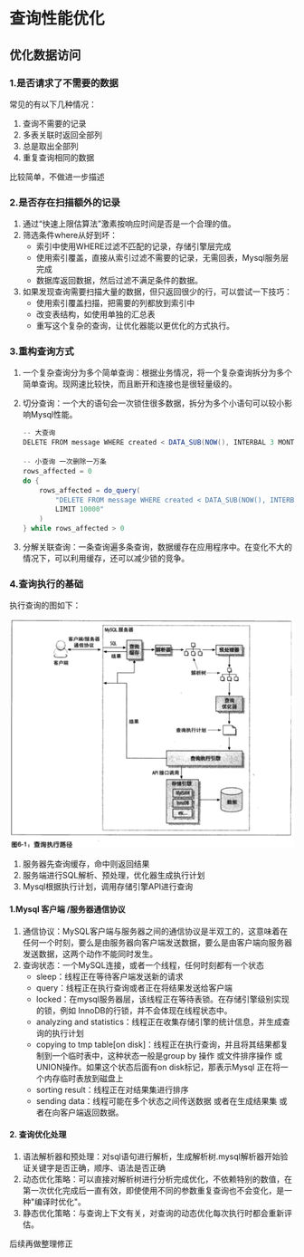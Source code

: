 # 查询性能优化

## 优化数据访问

### 1.是否请求了不需要的数据

常见的有以下几种情况：

1. 查询不需要的记录
2. 多表关联时返回全部列
3. 总是取出全部列
4. 重复查询相同的数据

比较简单，不做进一步描述

### 2.是否存在扫描额外的记录

1. 通过“快速上限估算法”激素按响应时间是否是一个合理的值。
2. 筛选条件where从好到坏：
   - 索引中使用WHERE过滤不匹配的记录，存储引擎层完成
   - 使用索引覆盖，直接从索引过滤不需要的记录，无需回表，Mysql服务层完成
   - 数据库返回数据，然后过滤不满足条件的数据。
3. 如果发现查询需要扫描大量的数据，但只返回很少的行，可以尝试一下技巧：
   - 使用索引覆盖扫描，把需要的列都放到索引中
   - 改变表结构，如使用单独的汇总表
   - 重写这个复杂的查询，让优化器能以更优化的方式执行。

### 3.重构查询方式

1. 一个复杂查询分为多个简单查询：根据业务情况，将一个复杂查询拆分为多个简单查询。现网速比较快，而且断开和连接也是很轻量级的。

2. 切分查询：一个大的语句会一次锁住很多数据，拆分为多个小语句可以较小影响Mysql性能。

   ```java
   -- 大查询
   DELETE FROM message WHERE created < DATA_SUB(NOW(), INTERBAL 3 MONTH);
   
   -- 小查询 一次删除一万条
   rows_affected = 0
   do {
       rows_affected = do_query(
           "DELETE FROM message WHERE created < DATA_SUB(NOW(), INTERBAL 3 MONTH) 
           LIMIT 10000"
       ) 
   } while rows_affected > 0
   ```

3. 分解关联查询：一条查询遍多条查询，数据缓存在应用程序中。在变化不大的情况下，可以利用缓存，还可以减少锁的竞争。

### 4.查询执行的基础

执行查询的图如下：

![](img/7.png)  

1. 服务器先查询缓存，命中则返回结果
2. 服务端进行SQL解析、预处理，优化器生成执行计划
3. Mysql根据执行计划，调用存储引擎API进行查询

#### 1.Mysql 客户端 /服务器通信协议

1. 通信协议：MySQL客户端与服务器之间的通信协议是半双工的，这意味着在任何一个时刻，要么是由服务器向客户端发送数据，要么是由客户端向服务器发送数据，这两个动作不能同时发生。
2. 查询状态：一个MySQL连接，或者一个线程，任何时刻都有一个状态
   - sleep：线程正在等待客户端发送新的请求
   - query：线程正在执行查询或者正在将结果发送给客户端
   - locked：在mysql服务器层，该线程正在等待表锁。在存储引擎级别实现的锁，例如 InnoDB的行锁，并不会体现在线程状态中。
   - analyzing and statistics：线程正在收集存储引擎的统计信息，并生成查询的执行计划
   - copying to tmp table[on disk]：线程正在执行查询，并且将其结果都复制到一个临时表中，这种状态一般是group by 操作 或文件排序操作 或 UNION操作。如果这个状态后面有on disk标记，那表示Mysql 正在将一个内存临时表放到磁盘上
   - sorting result：线程正在对结果集进行排序
   - sending data：线程可能在多个状态之间传送数据 或者在生成结果集 或者在向客户端返回数据。

#### 2. 查询优化处理

1. 语法解析器和预处理：对sql语句进行解析，生成解析树.mysql解析器开始验证关键字是否正确，顺序、语法是否正确
2. 动态优化策略：可以直接对解析树进行分析完成优化，不依赖特别的数值，在第一次优化完成后一直有效，即使使用不同的参数重复查询也不会变化，是一种"编译时优化"。
3. 静态优化策略：与查询上下文有关，对查询的动态优化每次执行时都会重新评估。





后续再做整理修正